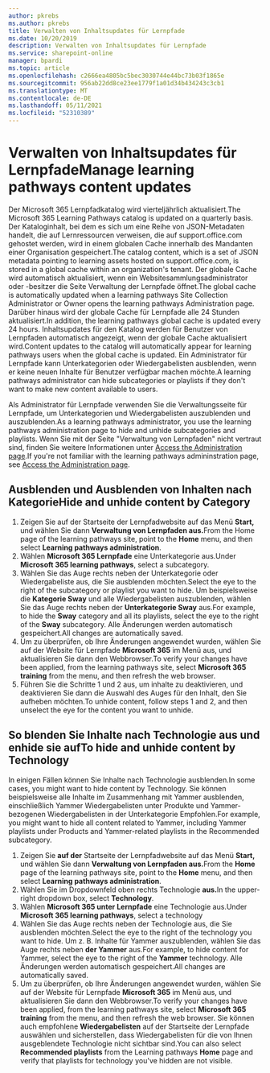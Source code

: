 ```yaml
---
author: pkrebs
ms.author: pkrebs
title: Verwalten von Inhaltsupdates für Lernpfade
ms.date: 10/20/2019
description: Verwalten von Inhaltsupdates für Lernpfade
ms.service: sharepoint-online
manager: bpardi
ms.topic: article
ms.openlocfilehash: c2666ea4805bc5bec3030744e44bc73b03f1865e
ms.sourcegitcommit: 956ab22dd8ce23ee1779f1a01d34b434243c3cb1
ms.translationtype: MT
ms.contentlocale: de-DE
ms.lasthandoff: 05/11/2021
ms.locfileid: "52310389"
---
```

# <a name="manage-learning-pathways-content-updates"></a><span data-ttu-id="3c4c1-103">Verwalten von Inhaltsupdates für Lernpfade</span><span class="sxs-lookup"><span data-stu-id="3c4c1-103">Manage learning pathways content updates</span></span>
<span data-ttu-id="3c4c1-104">Der Microsoft 365 Lernpfadkatalog wird vierteljährlich aktualisiert.</span><span class="sxs-lookup"><span data-stu-id="3c4c1-104">The Microsoft 365 Learning Pathways catalog is updated on a quarterly basis.</span></span> <span data-ttu-id="3c4c1-105">Der Kataloginhalt, bei dem es sich um eine Reihe von JSON-Metadaten handelt, die auf Lernressourcen verweisen, die auf support.office.com gehostet werden, wird in einem globalen Cache innerhalb des Mandanten einer Organisation gespeichert.</span><span class="sxs-lookup"><span data-stu-id="3c4c1-105">The catalog content, which is a set of JSON metadata pointing to learning assets hosted on support.office.com, is stored in a global cache within an organization's tenant.</span></span> <span data-ttu-id="3c4c1-106">Der globale Cache wird automatisch aktualisiert, wenn ein Websitesammlungsadministrator oder -besitzer die Seite Verwaltung der Lernpfade öffnet.</span><span class="sxs-lookup"><span data-stu-id="3c4c1-106">The global cache is automatically updated when a learning pathways Site Collection Administrator or Owner opens the learning pathways Administration page.</span></span> <span data-ttu-id="3c4c1-107">Darüber hinaus wird der globale Cache für Lernpfade alle 24 Stunden aktualisiert.</span><span class="sxs-lookup"><span data-stu-id="3c4c1-107">In addition, the learning pathways global cache is updated every 24 hours.</span></span> <span data-ttu-id="3c4c1-108">Inhaltsupdates für den Katalog werden für Benutzer von Lernpfaden automatisch angezeigt, wenn der globale Cache aktualisiert wird.</span><span class="sxs-lookup"><span data-stu-id="3c4c1-108">Content updates to the catalog will automatically appear for learning pathways users when the global cache is updated.</span></span> <span data-ttu-id="3c4c1-109">Ein Administrator für Lernpfade kann Unterkategorien oder Wiedergabelisten ausblenden, wenn er keine neuen Inhalte für Benutzer verfügbar machen möchte.</span><span class="sxs-lookup"><span data-stu-id="3c4c1-109">A learning pathways administrator can hide subcategories or playlists if they don't want to make new content available to users.</span></span>

<span data-ttu-id="3c4c1-110">Als Administrator für Lernpfade verwenden Sie die Verwaltungsseite für Lernpfade, um Unterkategorien und Wiedergabelisten auszublenden und auszublenden.</span><span class="sxs-lookup"><span data-stu-id="3c4c1-110">As a learning pathways administrator, you use the learning pathways administration page to hide and unhide subcategories and playlists.</span></span> <span data-ttu-id="3c4c1-111">Wenn Sie mit der Seite "Verwaltung von Lernpfaden" nicht vertraut sind, finden Sie weitere Informationen unter [Access the Administration page](custom_accessadmin.md).</span><span class="sxs-lookup"><span data-stu-id="3c4c1-111">If you're not familiar with the learning pathways admininstration page, see [Access the Administration page](custom_accessadmin.md).</span></span>

## <a name="hide-and-unhide-content-by-category"></a><span data-ttu-id="3c4c1-112">Ausblenden und Ausblenden von Inhalten nach Kategorie</span><span class="sxs-lookup"><span data-stu-id="3c4c1-112">Hide and unhide content by Category</span></span>
1. <span data-ttu-id="3c4c1-113">Zeigen Sie auf der Startseite der Lernpfadwebsite auf das Menü **Start,** und wählen Sie dann **Verwaltung von Lernpfaden aus.**</span><span class="sxs-lookup"><span data-stu-id="3c4c1-113">From the Home page of the learning pathways site, point to the **Home** menu, and then select **Learning pathways administration**.</span></span>
2. <span data-ttu-id="3c4c1-114">Wählen **Microsoft 365 Lernpfade** eine Unterkategorie aus.</span><span class="sxs-lookup"><span data-stu-id="3c4c1-114">Under **Microsoft 365 learning pathways**, select a subcategory.</span></span>
3. <span data-ttu-id="3c4c1-115">Wählen Sie das Auge rechts neben der Unterkategorie oder Wiedergabeliste aus, die Sie ausblenden möchten.</span><span class="sxs-lookup"><span data-stu-id="3c4c1-115">Select the eye to the right of the subcategory or playlist you want to hide.</span></span> <span data-ttu-id="3c4c1-116">Um beispielsweise die **Kategorie Sway** und alle Wiedergabelisten auszublenden, wählen Sie das Auge rechts neben der **Unterkategorie Sway** aus.</span><span class="sxs-lookup"><span data-stu-id="3c4c1-116">For example, to hide the **Sway** category and all its playlists, select the eye to the right of the **Sway** subcategory.</span></span> <span data-ttu-id="3c4c1-117">Alle Änderungen werden automatisch gespeichert.</span><span class="sxs-lookup"><span data-stu-id="3c4c1-117">All changes are automatically saved.</span></span>
4. <span data-ttu-id="3c4c1-118">Um zu überprüfen, ob Ihre Änderungen angewendet wurden, wählen Sie auf der Website für Lernpfade **Microsoft 365** im Menü aus, und aktualisieren Sie dann den Webbrowser.</span><span class="sxs-lookup"><span data-stu-id="3c4c1-118">To verify your changes have been applied, from the learning pathways site, select **Microsoft 365 training** from the menu, and then refresh the web browser.</span></span>
5. <span data-ttu-id="3c4c1-119">Führen Sie die Schritte 1 und 2 aus, um inhalte zu deaktivieren, und deaktivieren Sie dann die Auswahl des Auges für den Inhalt, den Sie aufheben möchten.</span><span class="sxs-lookup"><span data-stu-id="3c4c1-119">To unhide content, follow steps 1 and 2, and then unselect the eye for the content you want to unhide.</span></span>

## <a name="to-hide-and-unhide-content-by-technology"></a><span data-ttu-id="3c4c1-120">So blenden Sie Inhalte nach Technologie aus und enhide sie auf</span><span class="sxs-lookup"><span data-stu-id="3c4c1-120">To hide and unhide content by Technology</span></span>
<span data-ttu-id="3c4c1-121">In einigen Fällen können Sie Inhalte nach Technologie ausblenden.</span><span class="sxs-lookup"><span data-stu-id="3c4c1-121">In some cases, you might want to hide content by Technology.</span></span> <span data-ttu-id="3c4c1-122">Sie können beispielsweise alle Inhalte im Zusammenhang mit Yammer ausblenden, einschließlich Yammer Wiedergabelisten unter Produkte und Yammer-bezogenen Wiedergabelisten in der Unterkategorie Empfohlen.</span><span class="sxs-lookup"><span data-stu-id="3c4c1-122">For example, you might want to hide all content related to Yammer, including Yammer playlists under Products and Yammer-related playlists in the Recommended subcategory.</span></span>

1. <span data-ttu-id="3c4c1-123">Zeigen Sie **auf der** Startseite der Lernpfadwebsite auf das Menü **Start,** und wählen Sie dann **Verwaltung von Lernpfaden aus.**</span><span class="sxs-lookup"><span data-stu-id="3c4c1-123">From the **Home** page of the learning pathways site, point to the **Home** menu, and then select **Learning pathways administration**.</span></span>
2. <span data-ttu-id="3c4c1-124">Wählen Sie im Dropdownfeld oben rechts Technologie **aus.**</span><span class="sxs-lookup"><span data-stu-id="3c4c1-124">In the upper-right dropdown box, select **Technology**.</span></span>
3. <span data-ttu-id="3c4c1-125">Wählen **Microsoft 365 unter Lernpfade** eine Technologie aus.</span><span class="sxs-lookup"><span data-stu-id="3c4c1-125">Under **Microsoft 365 learning pathways**, select a technology</span></span>
4. <span data-ttu-id="3c4c1-126">Wählen Sie das Auge rechts neben der Technologie aus, die Sie ausblenden möchten.</span><span class="sxs-lookup"><span data-stu-id="3c4c1-126">Select the eye to the right of the technology you want to hide.</span></span> <span data-ttu-id="3c4c1-127">Um z. B. Inhalte für Yammer auszublenden, wählen Sie das Auge rechts neben **der Yammer** aus.</span><span class="sxs-lookup"><span data-stu-id="3c4c1-127">For example, to hide content for Yammer, select the eye to the right of the **Yammer** technology.</span></span> <span data-ttu-id="3c4c1-128">Alle Änderungen werden automatisch gespeichert.</span><span class="sxs-lookup"><span data-stu-id="3c4c1-128">All changes are automatically saved.</span></span>
5. <span data-ttu-id="3c4c1-129">Um zu überprüfen, ob Ihre Änderungen angewendet wurden, wählen Sie auf der Website für Lernpfade **Microsoft 365** im Menü aus, und aktualisieren Sie dann den Webbrowser.</span><span class="sxs-lookup"><span data-stu-id="3c4c1-129">To verify your changes have been applied, from the learning pathways site, select **Microsoft 365 training** from the menu, and then refresh the web browser.</span></span> <span data-ttu-id="3c4c1-130">Sie können auch empfohlene **Wiedergabelisten** auf  der Startseite der Lernpfade auswählen und sicherstellen, dass Wiedergabelisten für die von Ihnen ausgeblendete Technologie nicht sichtbar sind.</span><span class="sxs-lookup"><span data-stu-id="3c4c1-130">You can also select **Recommended playlists** from the Learning pathways **Home** page and verify that playlists for technology you've hidden are not visible.</span></span>

